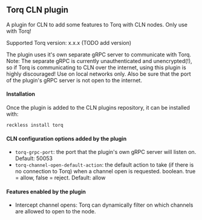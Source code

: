 ## Torq CLN plugin

A plugin for CLN to add some features to Torq with CLN nodes. Only use with Torq!

Supported Torq version: x.x.x (TODO add version)

The plugin uses it's own separate gRPC server to communicate with Torq. Note: The separate gRPC is currently unauthenticated and unencrypted(!), so if Torq is communicating to CLN over the internet, using this plugin is highly discouraged! Use on local networks only. Also be sure that the port of the plugin's gRPC server is not open to the internet.

#### Installation

Once the plugin is added to the CLN plugins repository, it can be installed with:

    reckless install torq

#### CLN configuration options added by the plugin

- `torq-grpc-port`: the port that the plugin's own gRPC server will listen on. Default: 50053
- `torq-channel-open-default-action`: the default action to take (if there is no connection to Torq) when a channel open is requested. boolean. true = allow, false = reject. Default: allow

#### Features enabled by the plugin

- Intercept channel opens: Torq can dynamically filter on which channels are allowed to open to the node.
